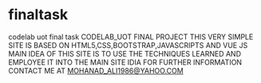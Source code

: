 # finaltask
codelab uot final task
CODELAB_UOT FINAL PROJECT THIS VERY SIMPLE SITE IS BASED ON HTML5,CSS,BOOTSTRAP,JAVASCRIPTS AND VUE JS MAIN IDEA OF THIS SITE IS TO USE THE TECHNIQUES LEARNED AND EMPLOYEE IT INTO THE MAIN SITE IDIA FOR FURTHER INFORMATION CONTACT ME AT MOHANAD_ALI1986@YAHOO.COM



